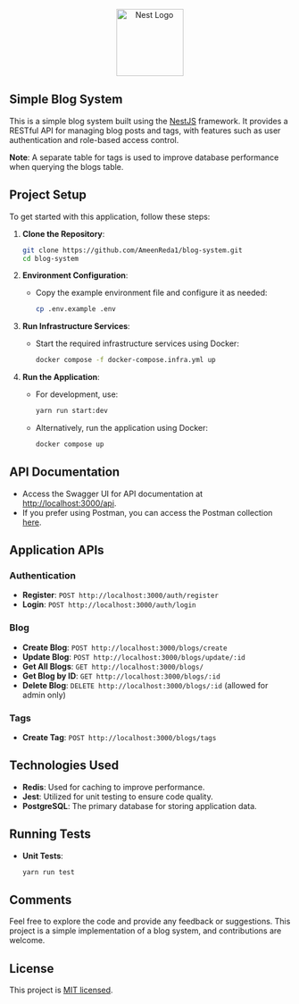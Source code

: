 <p align="center">
  <a href="http://nestjs.com/" target="blank"><img src="https://nestjs.com/img/logo-small.svg" width="120" alt="Nest Logo" /></a>
</p>

## Simple Blog System

This is a simple blog system built using the [NestJS](https://nestjs.com) framework. It provides a RESTful API for managing blog posts and tags, with features such as user authentication and role-based access control.

**Note**: A separate table for tags is used to improve database performance when querying the blogs table.

## Project Setup

To get started with this application, follow these steps:

1. **Clone the Repository**:

   ```bash
   git clone https://github.com/AmeenReda1/blog-system.git
   cd blog-system
   ```

2. **Environment Configuration**:

   - Copy the example environment file and configure it as needed:
     ```bash
     cp .env.example .env
     ```

3. **Run Infrastructure Services**:

   - Start the required infrastructure services using Docker:
     ```bash
     docker compose -f docker-compose.infra.yml up
     ```

4. **Run the Application**:
   - For development, use:
     ```bash
     yarn run start:dev
     ```
   - Alternatively, run the application using Docker:
     ```bash
     docker compose up
     ```

## API Documentation

- Access the Swagger UI for API documentation at [http://localhost:3000/api](http://localhost:3000/api).
- If you prefer using Postman, you can access the Postman collection [here](https://www.postman.com/ameenreda1/workspace/ameen-public-workspace/collection/36546510-74308eff-40a6-4dcb-aa09-e2963d5227a1?action=share&creator=36546510).

## Application APIs

### Authentication

- **Register**: `POST http://localhost:3000/auth/register`
- **Login**: `POST http://localhost:3000/auth/login`

### Blog

- **Create Blog**: `POST http://localhost:3000/blogs/create`
- **Update Blog**: `POST http://localhost:3000/blogs/update/:id`
- **Get All Blogs**: `GET http://localhost:3000/blogs/`
- **Get Blog by ID**: `GET http://localhost:3000/blogs/:id`
- **Delete Blog**: `DELETE http://localhost:3000/blogs/:id` (allowed for admin only)

### Tags

- **Create Tag**: `POST http://localhost:3000/blogs/tags`

## Technologies Used

- **Redis**: Used for caching to improve performance.
- **Jest**: Utilized for unit testing to ensure code quality.
- **PostgreSQL**: The primary database for storing application data.

## Running Tests

- **Unit Tests**:
  ```bash
  yarn run test
  ```

## Comments

Feel free to explore the code and provide any feedback or suggestions. This project is a simple implementation of a blog system, and contributions are welcome.

## License

This project is [MIT licensed](https://github.com/nestjs/nest/blob/master/LICENSE).
